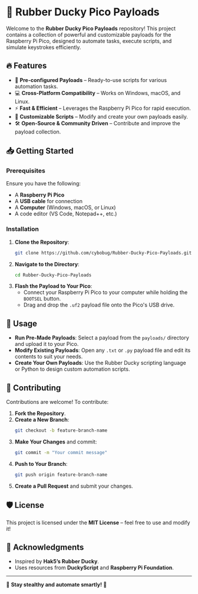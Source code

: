 # 🦆 Rubber Ducky Pico Payloads

Welcome to the **Rubber Ducky Pico Payloads** repository! This project contains a collection of powerful and customizable payloads for the Raspberry Pi Pico, designed to automate tasks, execute scripts, and simulate keystrokes efficiently.

## 🔥 Features

- 🎯 **Pre-configured Payloads** – Ready-to-use scripts for various automation tasks.
- 💻 **Cross-Platform Compatibility** – Works on Windows, macOS, and Linux.
- ⚡ **Fast & Efficient** – Leverages the Raspberry Pi Pico for rapid execution.
- 🔄 **Customizable Scripts** – Modify and create your own payloads easily.
- 🛠 **Open-Source & Community Driven** – Contribute and improve the payload collection.

## 📥 Getting Started

### Prerequisites

Ensure you have the following:
- A **Raspberry Pi Pico**
- A **USB cable** for connection
- A **Computer** (Windows, macOS, or Linux)
- A code editor (VS Code, Notepad++, etc.)

### Installation

1. **Clone the Repository**:
   ```bash
   git clone https://github.com/cybobug/Rubber-Ducky-Pico-Payloads.git
   ```
2. **Navigate to the Directory**:
   ```bash
   cd Rubber-Ducky-Pico-Payloads
   ```
3. **Flash the Payload to Your Pico**:
   - Connect your Raspberry Pi Pico to your computer while holding the `BOOTSEL` button.
   - Drag and drop the `.uf2` payload file onto the Pico's USB drive.

## 🚀 Usage

- **Run Pre-Made Payloads**: Select a payload from the `payloads/` directory and upload it to your Pico.
- **Modify Existing Payloads**: Open any `.txt` or `.py` payload file and edit its contents to suit your needs.
- **Create Your Own Payloads**: Use the Rubber Ducky scripting language or Python to design custom automation scripts.

## 🤝 Contributing

Contributions are welcome! To contribute:

1. **Fork the Repository**.
2. **Create a New Branch**:
   ```bash
   git checkout -b feature-branch-name
   ```
3. **Make Your Changes** and commit:
   ```bash
   git commit -m "Your commit message"
   ```
4. **Push to Your Branch**:
   ```bash
   git push origin feature-branch-name
   ```
5. **Create a Pull Request** and submit your changes.

## 🛡 License

This project is licensed under the **MIT License** – feel free to use and modify it!

## 🙌 Acknowledgments

- Inspired by **Hak5’s Rubber Ducky**.
- Uses resources from **DuckyScript** and **Raspberry Pi Foundation**.

---

🦆 **Stay stealthy and automate smartly!** 🚀

